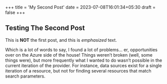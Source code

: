 +++
title = 'My Second Post'
date = 2023-07-08T16:01:34+05:30
draft = false
+++

## Testing The Second Post

This is **NOT** the first post, and this is *emphasized* text.

Which is a lot of words to say, I found a lot of problems… er, opportunities over on the Azure side of the house! Things weren’t broken (well, some things were), but more frequently what I wanted to do wasn’t possible in the current iteration of the provider. For instance, data sources exist for a single iteration of a resource, but not for finding several resources that match search parameters.